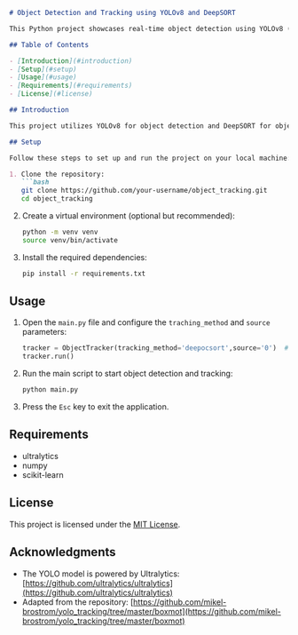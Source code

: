 ```markdown
# Object Detection and Tracking using YOLOv8 and DeepSORT

This Python project showcases real-time object detection using YOLOv8 (You Only Look Once) and object tracking using the multiple tracking algorithms. Supported algorithms are : botsort, bytetrack, deepocsort, ocsort, strongsort. The combination of these techniques enables the detection and tracking of objects in video streams or camera feeds.

## Table of Contents

- [Introduction](#introduction)
- [Setup](#setup)
- [Usage](#usage)
- [Requirements](#requirements)
- [License](#license)

## Introduction

This project utilizes YOLOv8 for object detection and DeepSORT for object tracking. YOLOv8 detects objects in each frame, while DeepSORT tracks the detected objects across frames, maintaining consistent IDs for each tracked object. The project is structured as a Python class that encapsulates the entire process.

## Setup

Follow these steps to set up and run the project on your local machine:

1. Clone the repository:
   ```bash
   git clone https://github.com/your-username/object_tracking.git
   cd object_tracking
   ```

2. Create a virtual environment (optional but recommended):
   ```bash
   python -m venv venv
   source venv/bin/activate
   ```

3. Install the required dependencies:
   ```bash
   pip install -r requirements.txt
   ```

## Usage

1. Open the `main.py` file and configure the `traching_method` and `source` parameters:
   ```python
   tracker = ObjectTracker(tracking_method='deepocsort',source='0')  # Specify the tracking method and source for your camera or video file
   tracker.run()
   ```

2. Run the main script to start object detection and tracking:
   ```bash
   python main.py
   ```

3. Press the `Esc` key to exit the application.

## Requirements

- ultralytics
- numpy
- scikit-learn

## License

This project is licensed under the [MIT License](LICENSE).

## Acknowledgments

- The YOLO model is powered by Ultralytics: [https://github.com/ultralytics/ultralytics](https://github.com/ultralytics/ultralytics)
- Adapted from the repository: [https://github.com/mikel-brostrom/yolo_tracking/tree/master/boxmot](https://github.com/mikel-brostrom/yolo_tracking/tree/master/boxmot)
```